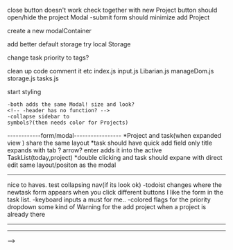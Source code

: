 





close button doesn't work check together 
with  new Project button should open/hide the project Modal 
-submit form should minimize add Project 


 create a new modalContainer

 
  add better default storage
  try local Storage

  change task priority to tags?
  
  clean up code comment it etc
    index.js
    input.js
    Libarian.js
    manageDom.js
    storage.js
    tasks.js

  start styling
   
    -both adds the same Modal! size and look?
    <!-- -header has no function? -->
    -collapse sidebar to 
    symbols?(then needs color for Projects)

------------form/modal-----------------
*Project and task(when expanded view ) share the same layout
*task should have quick add field only title
  expands with tab ? arrow?
  enter adds it into the active TaskList(today,project)
  *double clicking and task should expane with direct edit same layout/positon as the modal



 ---------------------------------
  nice to haves.
   test collapsing nav(if its look ok)
-todoist changes where the newtask form appears when you click different buttons I like the form in the task list.
-keyboard inputs a must for me..
-colored flags for the priority dropdown
 some kind of Warning for the add project  when a project is already there
 <!-- -when adding task need to recreate DOm where?
 -display in the sidebar which category is active. -->
------------------------------------------
<!-- do I need have the storage as an Object

object
+ a clear identification of each task
-need to have some kind of Id management 
+easier delete but hated why?
-adding is complicated create Id for keys 

storage array of task objects
+can use index an id or the object itself to identify in array
-deleting a task will need as necessarily to rebuild all the categories=>DOM
+easier for me to handle.
+array methods.
+adding is simple 

what does other people do array:3 object:

I WIll change to array -->
<!-- ----------------------------------
are Projects a propertie vs storage Object
  - do i need a project catergory or can projects be a property of task

    project should be a property of task.
    + simpler to get a storage only one place to store
    + one less module.
    + can have a task in more than one category
    + can reuse the same logic as week/days for creation and display
    + only one loop on startup to create change timecatergory+project
    +easy to create done/Archiv/trash
    
    - when adding/deleting task need to create everthing from new
        as a storage I don't need to create the other project new.
    - when i want the delete a project hard. 
    - share a project todolist hard. (can use the already created category.) -->
-------------------------------------
<!-- should the category/project hold the index or the object.
need testing  are the task in a project array not passed as reference?
it is a reference
create the libarien class/module. 
-------------------------------------- -->
<!-- Register Category.js creation
To I need this  ?
<!-- first load Register loops over the tempStorage and creates the category Register.
Register.create()
every category like project week ,day only has an array of ids.
Stored in a register.js 
use it like Register.getWeek Register.getDay Register.getProjects...

when adding new task can use the same function as Register.create . 
deleting changing needs a different functionality. -->

<!-- when the category is first clicked(maybe on first load it doesn't matte for now)
 it calls the create dom module and create the list from the IdArray in Register. -->
 -->





